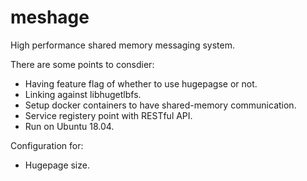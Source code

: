 # meshage
High performance shared memory messaging system.


There are some points to consdier:
* Having feature flag of whether to use hugepagse or not.
* Linking against libhugetlbfs.
* Setup docker containers to have shared-memory communication.
* Service registery point with RESTful API.
* Run on Ubuntu 18.04.

Configuration for:
* Hugepage size.


